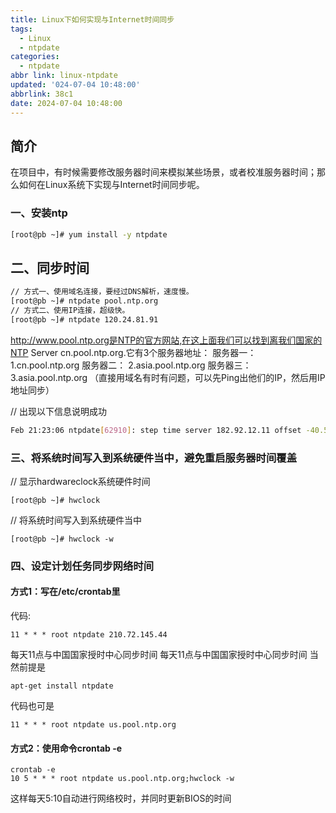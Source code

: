 ```yaml
---
title: Linux下如何实现与Internet时间同步
tags:
  - Linux
  - ntpdate
categories:
  - ntpdate
abbr link: linux-ntpdate
updated: '024-07-04 10:48:00'
abbrlink: 38c1
date: 2024-07-04 10:48:00
---
```



## 简介

在项目中，有时候需要修改服务器时间来模拟某些场景，或者校准服务器时间；那么如何在Linux系统下实现与Internet时间同步呢。

### 一、安装ntp
```bash
[root@pb ~]# yum install -y ntpdate
```

## 二、同步时间

```bash
// 方式一、使用域名连接，要经过DNS解析，速度慢。
[root@pb ~]# ntpdate pool.ntp.org
// 方式二、使用IP连接，超级快。
[root@pb ~]# ntpdate 120.24.81.91
```
http://www.pool.ntp.org是NTP的官方网站,在这上面我们可以找到离我们国家的NTP Server cn.pool.ntp.org.它有3个服务器地址：
服务器一： 1.cn.pool.ntp.org
服务器二： 2.asia.pool.ntp.org
服务器三： 3.asia.pool.ntp.org
（直接用域名有时有问题，可以先Ping出他们的IP，然后用IP地址同步）

// 出现以下信息说明成功
```bash
Feb 21:23:06 ntpdate[62910]: step time server 182.92.12.11 offset -40.589470 sec
```

### 三、将系统时间写入到系统硬件当中，避免重启服务器时间覆盖

// 显示hardwareclock系统硬件时间
```
[root@pb ~]# hwclock
```
// 将系统时间写入到系统硬件当中
```
[root@pb ~]# hwclock -w
```

### 四、设定计划任务同步网络时间

#### 方式1：写在/etc/crontab里
代码:
```
11 * * * root ntpdate 210.72.145.44
```
每天11点与中国国家授时中心同步时间
每天11点与中国国家授时中心同步时间
当然前提是
```
apt-get install ntpdate
```
代码也可是
```
11 * * * root ntpdate us.pool.ntp.org
```

#### 方式2：使用命令crontab -e
```
crontab -e
10 5 * * * root ntpdate us.pool.ntp.org;hwclock -w
```
这样每天5:10自动进行网络校时，并同时更新BIOS的时间
